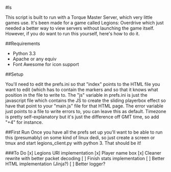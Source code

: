 #ls


This script is built to run with a Torque Master Server, which very little games use. It's been made for a game called Legions: Overdrive which just needed a better way to view servers without launching the game itself.
However, if you do want to run this yourself, here's how to do it.


##Requirements

  * Python 3.3
  * Apache or any equiv
  * Font Awesome for icon support

##Setup

  You'll need to edit the prefs.ini so that "index" points to the HTML file you want to edit (which has to contain
  the markers <!--SERVERSTART--> and <!--SERVEREND--> so that it knows what position in the file to write to.
  The "js" variable in prefs.ini is just the javascript file which contains the JS to create the sliding playerbox effect
  so have that point to your "main.js" file for that HTML page.
  The error variable just points to a file to write errors to, you can leave this as default.
  Timezone is pretty self-explanatory but it's just the difference off GMT time, so add "+4" for instance.
  
##First Run
  Once you have all the prefs set up you'll want to be able to run this (presumably) on some kind of linux dedi, so just    create a screen or tmux and start legions_client.py with python 3.
  That should be it!
  

###To Do
	[x] Legions URI implementation
	[x] Player name box
	[x] Cleaner rewrite with better packet decoding
	[ ] Finish stats implementation
	[ ] Better HTML implementation (Jinja?)
	[ ] Better logger?
	

